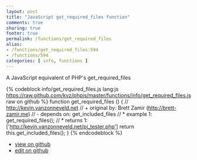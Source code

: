 ```yaml
---
layout: post
title: "JavaScript get_required_files function"
comments: true
sharing: true
footer: true
permalink: /functions/get_required_files
alias:
- /functions/get_required_files:594
- /functions/594
categories: [ info, functions ]
---
```

A JavaScript equivalent of PHP's get_required_files
<!-- more -->
{% codeblock info/get_required_files.js lang:js https://raw.github.com/kvz/phpjs/master/functions/info/get_required_files.js raw on github %}
function get_required_files () {
    // http://kevin.vanzonneveld.net
    // +   original by: Brett Zamir (http://brett-zamir.me)
    // -    depends on: get_included_files
    // *     example 1: get_required_files();
    // *     returns 1: ['http://kevin.vanzonneveld.net/pj_tester.php']
    return this.get_included_files();
}
{% endcodeblock %}
<ul>
 <li><a href="https://github.com/kvz/phpjs/blob/master/functions/info/get_required_files.js">view on github</a></li>
 <li><a href="https://github.com/kvz/phpjs/edit/master/functions/info/get_required_files.js">edit on github</a></li>
</ul>
